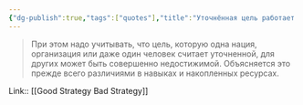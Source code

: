 ```yaml
---
{"dg-publish":true,"tags":["quotes"],"title":"Уточнённая цель работает только в контексте","date":"2022-06-27T06:59:13+03:00","modified_at":"2022-07-24T18:55:27+03:00","permalink":"/quotes/202206270659/","dgHomeLink":false,"dgPassFrontmatter":true}
---
```



> При этом надо учитывать, что цель, которую одна нация, организация или даже один человек считает уточненной, для других может быть совершенно недостижимой. Объясняется это прежде всего различиями в навыках и накопленных ресурсах.

Link:: [[Good Strategy Bad Strategy]]
